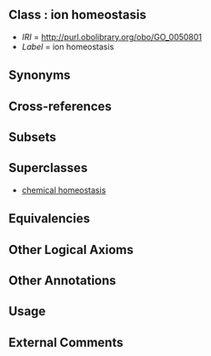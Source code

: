 
## Class : ion homeostasis

 * *IRI* = http://purl.obolibrary.org/obo/GO_0050801
 * *Label* = ion homeostasis

## Synonyms


## Cross-references


## Subsets


## Superclasses

 * [chemical homeostasis](../../GO/78/GO_0048878.md)

## Equivalencies


## Other Logical Axioms


## Other Annotations


## Usage


## External Comments

